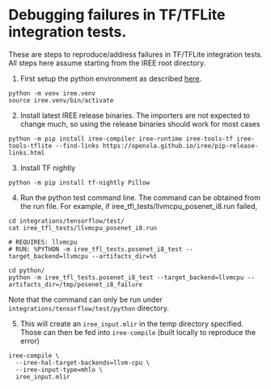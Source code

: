 # Debugging failures in TF/TFLite integration tests.

These are steps to reproduce/address failures in TF/TFLite integration tests. All steps here
assume starting from the IREE root directory.

1. First setup the python environment as described [here](https://openxla.github.io/iree/building-from-source/getting-started/#python-bindings).

```
python -m venv iree.venv
source iree.venv/bin/activate
```

2. Install latest IREE release binaries. The importers are not expected to change much, so using the release binaries should work for most cases

```
python -m pip install iree-compiler iree-runtime iree-tools-tf iree-tools-tflite --find-links https://openxla.github.io/iree/pip-release-links.html
```

3. Install TF nightly

```
python -m pip install tf-nightly Pillow
```

4. Run the python test command line. The command can be obtained from the run file. For example, if iree_tfl_tests/llvmcpu_posenet_i8.run failed,

```
cd integrations/tensorflow/test/
cat iree_tfl_tests/llvmcpu_posenet_i8.run

# REQUIRES: llvmcpu
# RUN: %PYTHON -m iree_tfl_tests.posenet_i8_test --target_backend=llvmcpu --artifacts_dir=%t

cd python/
python -m iree_tfl_tests.posenet_i8_test --target_backend=llvmcpu --artifacts_dir=/tmp/posenet_i8_failure
```

Note that the command can only be run under `integrations/tensorflow/test/python` directory.

5. This will create an `iree_input.mlir` in the temp directory specified. Those can then be fed into `iree-compile` (built locally to reproduce the error)

```
iree-compile \
  --iree-hal-target-backends=llvm-cpu \
  --iree-input-type=mhlo \
  iree_input.mlir
```
